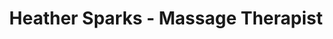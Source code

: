 ---
title: "Heather Sparks - Massage Therapist"
url: /salado/heather-sparks-massage-therapist/
shop: Massage
---